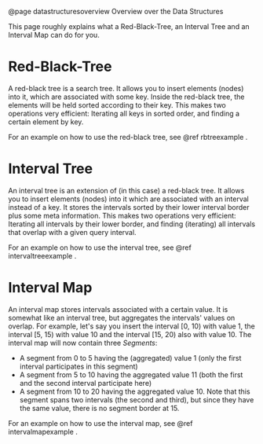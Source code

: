 @page datastructuresoverview Overview over the Data Structures

This page roughly explains what a Red-Black-Tree, an Interval Tree and an Interval Map can do for
 you.
 
Red-Black-Tree
==============

A red-black tree is a search tree. It allows you to insert elements (nodes) into it, which are 
associated with some key. Inside the red-black tree, the elements will be held sorted according 
to their key. This makes two operations very efficient: Iterating all keys in sorted order, and 
finding a certain element by key.

For an example on how to use the red-black tree, see @ref rbtreexample .

Interval Tree
=============

An interval tree is an extension of (in this case) a red-black tree. It allows you to insert 
elements (nodes) into it which are associated with an interval instead of a key. It stores the intervals sorted by
their lower interval border plus some meta information. This makes two operations very 
efficient: Iterating all intervals by their lower border, and finding (iterating) all intervals 
that overlap with a given query interval.
 
For an example on how to use the interval tree, see @ref intervaltreeexample .

Interval Map
============

An interval map stores intervals associated with a certain value. It is somewhat like an interval 
tree, but aggregates the intervals' values on overlap. For example, let's say you insert the 
interval [0, 10) with value 1, the interval [5, 15) with value 10 and the interval [15, 20) also 
with value 10. The interval map will now contain three *Segments*: 

* A segment from 0 to 5 having the (aggregated) value 1 (only the first 
interval participates in this segment)
* A segment from 5 to 10 having the aggregated value 11 (both the first and the second interval
participate here)
* A segment from 10 to 20 having the aggregated value 10. Note that this segment spans two 
intervals (the second and third), but since they have the same value, there is no segment border 
at 15.

For an example on how to use the interval map, see @ref intervalmapexample .